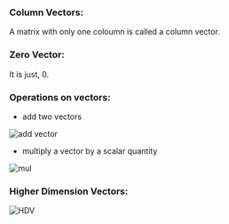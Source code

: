### Column Vectors:
A matrix with only one coloumn is called a column vector.

### Zero Vector:
It is just, 0.

### Operations on vectors:
 - add two vectors
 
 ![add vector](https://upload.wikimedia.org/wikipedia/commons/thumb/3/3d/Vector_Addition.svg/400px-Vector_Addition.svg.png)
 
 - multiply a vector by a scalar quantity
 
 ![mul](https://upload.wikimedia.org/wikipedia/commons/thumb/1/1b/Scalar_multiplication_of_vectors2.svg/500px-Scalar_multiplication_of_vectors2.svg.png)
 
 ### Higher Dimension Vectors:
 
 ![HDV](https://encrypted-tbn0.gstatic.com/images?q=tbn:ANd9GcQfxKBz2j-7-71lTjWBCumZ1MMQSoQa0wVzn5W2Zs0VpwzvGzom-A)
 
